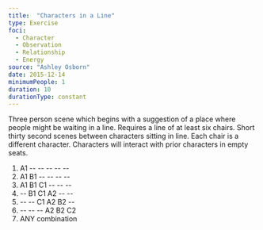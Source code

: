 ```yaml
---
title:  "Characters in a Line"
type: Exercise
foci:
  - Character
  - Observation
  - Relationship
  - Energy
source: "Ashley Osborn"
date: 2015-12-14
minimumPeople: 1
duration: 10
durationType: constant
---
```

Three person scene which begins with a suggestion of a place where people might be waiting in a line.
Requires a line of at least six chairs.
Short thirty second scenes between characters sitting in line.
Each chair is a different character.
Characters will interact with prior characters in empty seats.

1. A1 -- -- -- -- --
2. A1 B1 -- -- -- --
3. A1 B1 C1 -- -- --
4. -- B1 C1 A2 -- --
5. -- -- C1 A2 B2 --
6. -- -- -- A2 B2 C2
7. ANY combination
